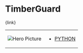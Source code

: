 # TimberGuard 

{link}
<table>
<tr>
<td>

![Hero Picture](hero.png?raw=true "Hero Picture")

</td>
<td>
<ul>
<li>

[PYTHON](TimberGuard.py)

</li>
</td>
</tr>
<table>